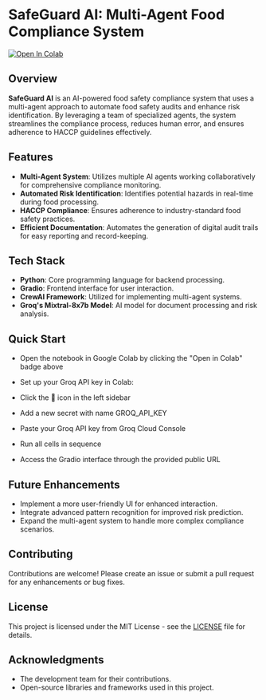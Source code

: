 # SafeGuard AI: Multi-Agent Food Compliance System
[![Open In Colab](https://colab.research.google.com/assets/colab-badge.svg)](https://colab.research.google.com/github/Anagha-Rao-53/multiagent-food-compliance/main.ipynb)

## Overview

**SafeGuard AI** is an AI-powered food safety compliance system that uses a multi-agent approach to automate food safety audits and enhance risk identification. By leveraging a team of specialized agents, the system streamlines the compliance process, reduces human error, and ensures adherence to HACCP guidelines effectively.

## Features

- **Multi-Agent System**: Utilizes multiple AI agents working collaboratively for comprehensive compliance monitoring.
- **Automated Risk Identification**: Identifies potential hazards in real-time during food processing.
- **HACCP Compliance**: Ensures adherence to industry-standard food safety practices.
- **Efficient Documentation**: Automates the generation of digital audit trails for easy reporting and record-keeping.

## Tech Stack

- **Python**: Core programming language for backend processing.
- **Gradio**: Frontend interface for user interaction.
- **CrewAI Framework**: Utilized for implementing multi-agent systems.
- **Groq's Mixtral-8x7b Model**: AI model for document processing and risk analysis.

## Quick Start

- Open the notebook in Google Colab by clicking the "Open in Colab" badge above
- Set up your Groq API key in Colab:

- Click the 🔑 icon in the left sidebar
- Add a new secret with name GROQ_API_KEY
- Paste your Groq API key from Groq Cloud Console

- Run all cells in sequence
- Access the Gradio interface through the provided public URL

## Future Enhancements

- Implement a more user-friendly UI for enhanced interaction.
- Integrate advanced pattern recognition for improved risk prediction.
- Expand the multi-agent system to handle more complex compliance scenarios.

## Contributing

Contributions are welcome! Please create an issue or submit a pull request for any enhancements or bug fixes.

## License

This project is licensed under the MIT License - see the [LICENSE](LICENSE) file for details.

## Acknowledgments

- The development team for their contributions.
- Open-source libraries and frameworks used in this project.
